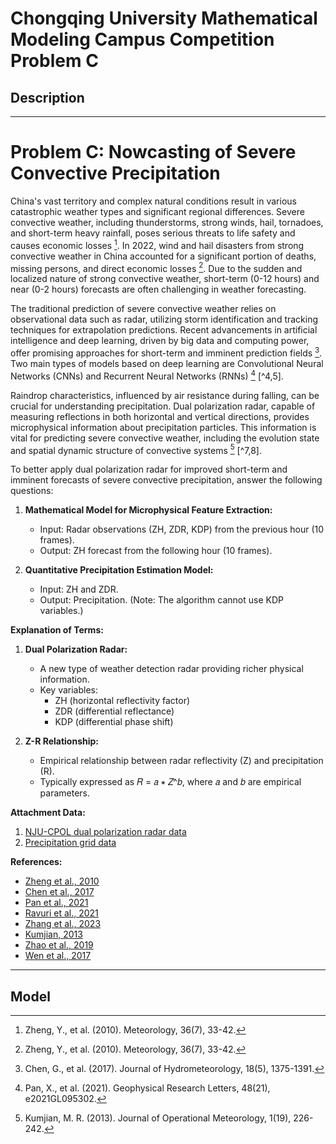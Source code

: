# Chongqing University Mathematical Modeling Campus Competition Problem C

## Description

---

# Problem C: Nowcasting of Severe Convective Precipitation

China's vast territory and complex natural conditions result in various catastrophic weather types and significant regional differences. Severe convective weather, including thunderstorms, strong winds, hail, tornadoes, and short-term heavy rainfall, poses serious threats to life safety and causes economic losses [^1]. In 2022, wind and hail disasters from strong convective weather in China accounted for a significant portion of deaths, missing persons, and direct economic losses [^1]. Due to the sudden and localized nature of strong convective weather, short-term (0-12 hours) and near (0-2 hours) forecasts are often challenging in weather forecasting.

The traditional prediction of severe convective weather relies on observational data such as radar, utilizing storm identification and tracking techniques for extrapolation predictions. Recent advancements in artificial intelligence and deep learning, driven by big data and computing power, offer promising approaches for short-term and imminent prediction fields [^2]. Two main types of models based on deep learning are Convolutional Neural Networks (CNNs) and Recurrent Neural Networks (RNNs) [^3] [^4,5].

Raindrop characteristics, influenced by air resistance during falling, can be crucial for understanding precipitation. Dual polarization radar, capable of measuring reflections in both horizontal and vertical directions, provides microphysical information about precipitation particles. This information is vital for predicting severe convective weather, including the evolution state and spatial dynamic structure of convective systems [^6] [^7,8].

To better apply dual polarization radar for improved short-term and imminent forecasts of severe convective precipitation, answer the following questions:

1. **Mathematical Model for Microphysical Feature Extraction:**
   - Input: Radar observations (ZH, ZDR, KDP) from the previous hour (10 frames).
   - Output: ZH forecast from the following hour (10 frames).

2. **Quantitative Precipitation Estimation Model:**
   - Input: ZH and ZDR.
   - Output: Precipitation. (Note: The algorithm cannot use KDP variables.)

**Explanation of Terms:**

1. **Dual Polarization Radar:**
   - A new type of weather detection radar providing richer physical information.
   - Key variables: 
      - ZH (horizontal reflectivity factor)
      - ZDR (differential reflectance)
      - KDP (differential phase shift)

2. **Z-R Relationship:**
   - Empirical relationship between radar reflectivity (Z) and precipitation (R).
   - Typically expressed as 𝑅 = 𝑎 ∗ 𝑍^𝑏, where 𝑎 and 𝑏 are empirical parameters.

**Attachment Data:**
1. [NJU-CPOL dual polarization radar data](https://box.nju.edu.cn/f/16bbb37458d3443dbf9f/?dl=1)
2. [Precipitation grid data](https://box.nju.edu.cn/f/076f5aeb2ec64b87bde8/?dl=1)

**References:**
- [Zheng et al., 2010](https://doi.org/10.3969/j.issn.1001-7313.2010.07.004)
- [Chen et al., 2017](https://doi.org/10.1175/JHM-D-16-0180.1)
- [Pan et al., 2021](https://doi.org/10.1029/2021GL095302)
- [Ravuri et al., 2021](https://www.nature.com/articles/s41586-021-03813-4)
- [Zhang et al., 2023](https://www.nature.com/articles/s41586-022-04847-1)
- [Kumjian, 2013](https://journals.ametsoc.org/view/journals/jom/1/19/jom-d-13-00016_1.xml)
- [Zhao et al., 2019](https://doi.org/10.1007/s00376-019-8189-3)
- [Wen et al., 2017](https://agupubs.onlinelibrary.wiley.com/doi/full/10.1002/2017JD026603)

[^1]: Zheng, Y., et al. (2010). Meteorology, 36(7), 33-42.
[^2]: Chen, G., et al. (2017). Journal of Hydrometeorology, 18(5), 1375-1391.
[^3]: Pan, X., et al. (2021). Geophysical Research Letters, 48(21), e2021GL095302.
[^4]: Ravuri, S., et al. (2021). Nature, 597, 672-677.
[^5]: Zhang, Y., et al. (2023). Nature, 619, 526–532.
[^6]: Kumjian, M. R. (2013). Journal of Operational Meteorology, 1(19), 226-242.
[^7]: Zhao, K., et al. (2019). Advances in Atmospheric Sciences, 36, 961-974.
[^8]: Wen, J., et al. (2017). Journal of Geophysical Research: Atmospheres, 122(15), 8033-8050.

--- 

## Model 



